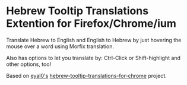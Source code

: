 # Hebrew Tooltip Translations Extention for Firefox/Chrome/ium

Translate Hebrew to English and English to Hebrew by just hovering the mouse over a word using Morfix translation.

Also has options to let you translate by: Ctrl-Click or Shift-highlight and other options, too!

Based on [eyal0's](https://github.com/eyal0) [hebrew-tooltip-translations-for-chrome](https://github.com/eyal0/hebrew-tooltip-translations-for-chrome) project.

